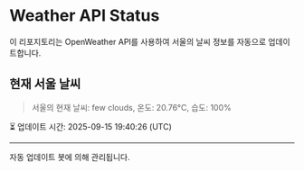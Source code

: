 
# Weather API Status

이 리포지토리는 OpenWeather API를 사용하여 서울의 날씨 정보를 자동으로 업데이트합니다.

## 현재 서울 날씨
> 서울의 현재 날씨: few clouds, 온도: 20.76°C, 습도: 100%

⏳ 업데이트 시간: 2025-09-15 19:40:26 (UTC)

---
자동 업데이트 봇에 의해 관리됩니다.
